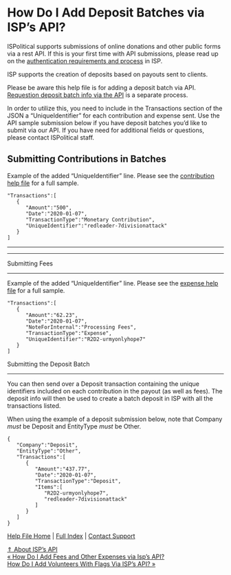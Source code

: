  How Do I Add Deposit Batches via ISP’s API?
==========

ISPolitical supports submissions of online donations and other public forms via a rest API. If this is your first time with API submissions, please read up on the [authentication requirements and process](https://ispolitical.com/How-Do-I-Set-Up-Authentication-with-ISP-s-API/) in ISP.

ISP supports the creation of deposits based on payouts sent to clients.

Please be aware this help file is for adding a deposit batch via API. [Requestion deposit batch info via the API](https://ispolitical.com/Deposit-Batches-Request-API) is a separate process.

In order to utilize this, you need to include in the Transactions section of the JSON a “UniqueIdentifier” for each contribution and expense sent. Use the API sample submission below if you have deposit batches you’d like to submit via our API. If you have need for additional fields or questions, please contact ISPolitical staff.

Submitting Contributions in Batches
----------

Example of the added “UniqueIdentifier” line. Please see the [contribution help file](https://ispolitical.com/how-do-i-add-online-donations-via-isps-api/) for a full sample.

```
"Transactions":[
   {
      "Amount":"500",
      "Date":"2020-01-07",
      "TransactionType":"Monetary Contribution",
      "UniqueIdentifier":"redleader-7divisionattack"
   }
]
```

----------

----------

Submitting Fees  

----------

Example of the added “UniqueIdentifier” line. Please see the [expense help file](https://ispolitical.com/how-do-i-add-fees-and-other-expenses-via-isps-api/) for a full sample.

```
"Transactions":[
   {
      "Amount":"62.23",
      "Date":"2020-01-07",
      "NoteForInternal":"Processing Fees",
      "TransactionType":"Expense",
      "UniqueIdentifier":"R2D2-urmyonlyhope7"
   }
]

```

Submitting the Deposit Batch  

----------

You can then send over a Deposit transaction containing the unique identifiers included on each contribution in the payout (as well as fees). The deposit info will then be used to create a batch deposit in ISP with all the transactions listed.

When using the example of a deposit submission below, note that Company *must* be Deposit and EntityType *must* be Other.

```
{
   "Company":"Deposit",
   "EntityType":"Other",
   "Transactions":[
      {
         "Amount":"437.77",
         "Date":"2020-01-07",
         "TransactionType":"Deposit",
         "Items":[
            "R2D2-urmyonlyhope7",
            "redleader-7divisionattack"
         ]
      }
   ]
}
```

[Help File Home](/help/) | [Full Index](/Help-File-Directory/) | [Contact Support](mailto:support@ISPolitical.com)

[⇑ About ISP’s API](/About-ISP-s-API)  
[« How Do I Add Fees and Other Expenses via Isp’s API?](/How-Do-I-Add-Fees-and-Other-Expenses-via-Isp-s-API)  
[How Do I Add Volunteers With Flags Via ISP’s API? »](/How-Do-I-Add-Volunteers-With-Flags-Via-ISP-s-API)